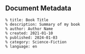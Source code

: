 ## Document Metadata
```gularen
% title: Book Title
% description: Summary of my book
% author: Author Name
% created: 2021-01-10
% published: 2024-01-03
% category: Science-Fiction
% language: en
```
